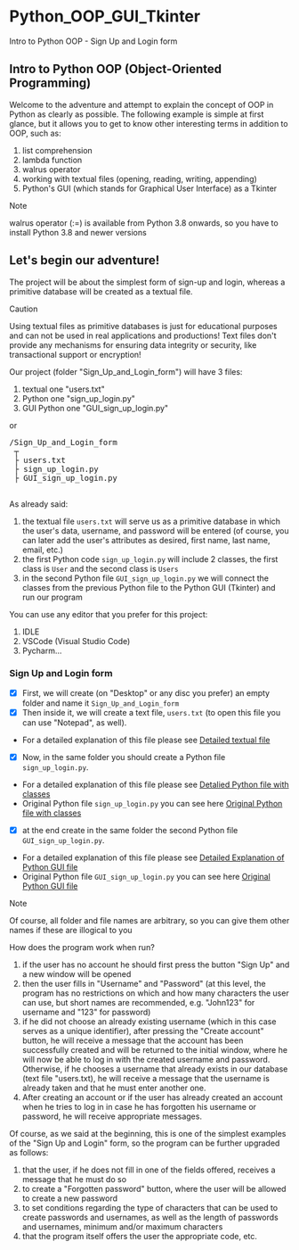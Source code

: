 # Python_OOP_GUI_Tkinter
Intro to Python OOP - Sign Up and Login form

## Intro to Python OOP (**O**bject-**O**riented **P**rogramming)

Welcome to the adventure and attempt to explain the concept of OOP in Python as clearly as possible.
The following example is simple at first glance, but it allows you to get to know other interesting terms in addition to OOP, such as:

1. list comprehension 
2. lambda function
3. walrus operator 
4. working with textual files (opening, reading, writing, appending)
5. Python's GUI (which stands for Graphical User Interface) as a Tkinter

> [!NOTE]
> walrus operator (:=) is available from Python 3.8 onwards, so you have to install Python 3.8 and newer versions


## Let's begin our adventure!

The project will be about the simplest form of sign-up and login, whereas a primitive database will be created as a textual file.

> [!CAUTION]
> Using textual files as primitive databases is just for educational purposes and can not be used in real applications and productions!
> Text files don't provide any mechanisms for ensuring data integrity or security, like transactional support or encryption!

Our project (folder "Sign_Up_and_Login_form") will have 3 files:

1. textual one "users.txt"
2. Python one "sign_up_login.py"
3. GUI Python one "GUI_sign_up_login.py"

or

<pre>/Sign_Up_and_Login_form  
 ┬  
 ├ users.txt 
 ├ sign_up_login.py 
 ├ GUI_sign_up_login.py
 </pre>


As already said:
1. the textual file `users.txt` will serve us as a primitive database in which the user's data, username, and password will be entered (of course, you can later add the user's attributes as desired, first name, last name, email, etc.)
2. the first Python code `sign_up_login.py` will include 2 classes, the first class is `User` and the second class is `Users`
3. in the second Python file `GUI_sign_up_login.py` we will connect the classes from the previous Python file to the Python GUI (Tkinter) and run our program

You can use any editor that you prefer for this project:
1. IDLE
2. VSCode (Visual Studio Code)
3. Pycharm...


### Sign Up and Login form
 

- [x] First, we will create (on "Desktop" or any disc you prefer) an empty folder and name it `Sign_Up_and_Login_form`
- [x] Then inside it, we will create a text file, `users.txt` (to open this file you can use "Notepad", as well). 
- For a detailed explanation of this file please see [Detailed textual file](About_textual_file.md)
- [x] Now, in the same folder you should create a Python file `sign_up_login.py`. 
- For a detailed explanation of this file please see [Detalied Python file with classes](Detailed_Python_file_with_classes.md)
- Original Python file `sign_up_login.py` you can see here [Original Python file with classes](sign_up_login.py)
- [x] at the end create in the same folder the second Python file `GUI_sign_up_login.py`. 
- For a detailed explanation of this file please see [Detailed Explanation of Python GUI file](Detailed_Python_GUI_file.md)
- Original Python file `GUI_sign_up_login.py` you can see here [Original Python GUI file](GUI_sign_up_login.py)

> [!NOTE]
> Of course, all folder and file names are arbitrary, so you can give them other names if these are illogical to you
  
How does the program work when run?

1. if the user has no account he should first press the button "Sign Up" and a new window will be opened
2. then the user fills in "Username" and "Password" (at this level, the program has no restrictions on which and how many characters the user can use, but short names are recommended, e.g. "John123" for username and "123" for password)
3. if he did not choose an already existing username (which in this case serves as a unique identifier), after pressing the "Create account" button, he will receive a message that the account has been successfully created and will be returned to the initial window, where he will now be able to log in with the created username and password. Otherwise, if he chooses a username that already exists in our database (text file "users.txt), he will receive a message that the username is already taken and that he must enter another one.
4. After creating an account or if the user has already created an account when he tries to log in in case he has forgotten his username or password, he will receive appropriate messages.

Of course, as we said at the beginning, this is one of the simplest examples of the "Sign Up and Login" form, so the program can be further upgraded as follows:
1. that the user, if he does not fill in one of the fields offered, receives a message that he must do so
2. to create a "Forgotten password" button, where the user will be allowed to create a new password
3. to set conditions regarding the type of characters that can be used to create passwords and usernames, as well as the length of passwords and usernames, minimum and/or maximum characters
4. that the program itself offers the user the appropriate code, etc.
